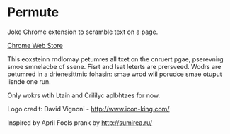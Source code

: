 # Permute
Joke Chrome extension to scramble text on a page.

[Chrome Web Store](https://chrome.google.com/webstore/detail/permute/gcpmkgaofcchhhbblnloimkfbmmdfglh)

This eoxsteinn rndlomay petumres all txet on the cnruert pgae, pserevnirg smoe smnelacbe of ssene.
Fisrt and lsat leterts are prersveed.
Wodrs are petumred in a drienesittmic fohasin: smae wrod wlil porudce smae otuput iisnde one run.

Only wokrs wtih Ltain and Crililyc aplbhtaes for now.

Logo credit: David Vignoni - http://www.icon-king.com/

Inspired by April Fools prank by http://sumirea.ru/
